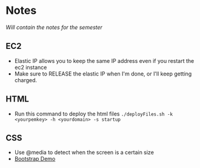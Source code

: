 # Notes
_Will contain the notes for the semester_

## EC2
- Elastic IP allows you to keep the same IP address even if you restart the ec2 instance
- Make sure to RELEASE the elastic IP when I'm done, or I'll keep getting charged.

## HTML
- Run this command to deploy the html files `./deployFiles.sh -k <yourpemkey> -h <yourdomain> -s startup`

## CSS
- Use @media to detect when the screen is a certain size
- [Bootstrap Demo](https://codepen.io/leesjensen/pen/JjZavjW)